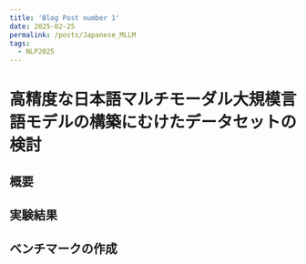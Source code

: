 ```yaml
---
title: 'Blog Post number 1'
date: 2025-02-25
permalink: /posts/Japanese_MLLM
tags:
  - NLP2025
---
```


高精度な日本語マルチモーダル大規模言語モデルの構築にむけたデータセットの検討
======

概要
------

実験結果
------

ベンチマークの作成
------